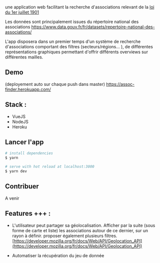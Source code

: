 une application web facilitant la recherche d'associations relevant de la [loi du 1er juillet 1901](https://www.legifrance.gouv.fr/affichTexte.do?cidTexte=LEGITEXT000006069570)

Les données sont principalement issues du répertoire national des associations
https://www.data.gouv.fr/fr/datasets/repertoire-national-des-associations/

L'app disposera dans un premier temps d'un système de recherche d'associations comportant des filtres (secteurs/régions... ), de différentes représentations graphiques permettant d'offrir différents overviews sur différentes mailles. 

## Demo
(deployement auto sur chaque push dans master)
https://assoc-finder.herokuapp.com/

## Stack :

- VueJS
- NodeJS
- Heroku

## Lancer l'app

```bash
# install dependencies
$ yarn

# serve with hot reload at localhost:3000
$ yarn dev
```

## Contribuer

A venir

## Features +++ :

 - L'utilisateur peut partager sa géolocalisation. Afficher par la suite (sous forme de carte et liste)
   les associations autour de ce dernier, sur un rayon à définir.
   proposer également plusieurs filtres.
   [https://developer.mozilla.org/fr/docs/Web/API/Geolocation_API](https://developer.mozilla.org/fr/docs/Web/API/Geolocation_API)
   
 - Automatiser la récupération du jeu de donnée
